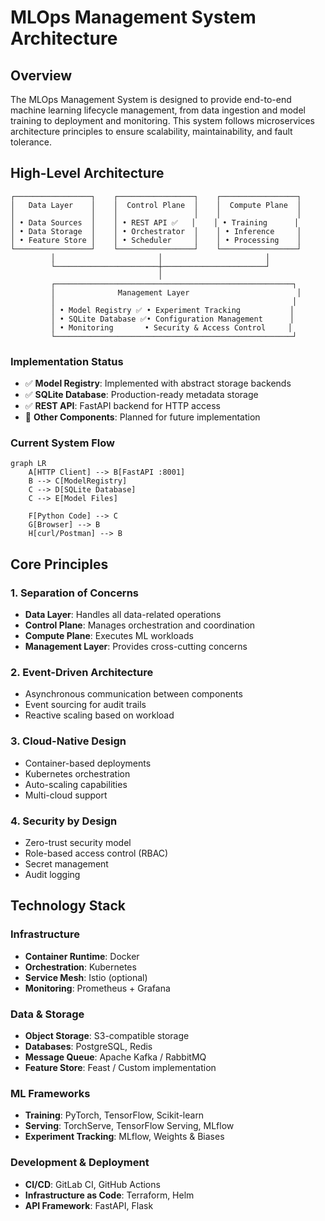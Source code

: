 # MLOps Management System Architecture

## Overview

The MLOps Management System is designed to provide end-to-end machine learning lifecycle management, from data ingestion and model training to deployment and monitoring. This system follows microservices architecture principles to ensure scalability, maintainability, and fault tolerance.

## High-Level Architecture

```
┌─────────────────┐    ┌─────────────────┐    ┌─────────────────┐
│   Data Layer    │    │  Control Plane  │    │  Compute Plane  │
│                 │    │                 │    │                 │
│ • Data Sources  │    │ • REST API ✅   │    │ • Training      │
│ • Data Storage  │    │ • Orchestrator  │    │ • Inference     │
│ • Feature Store │    │ • Scheduler     │    │ • Processing    │
└─────────────────┘    └─────────────────┘    └─────────────────┘
         │                       │                       │
         └───────────────────────┼───────────────────────┘
                                 │
         ┌─────────────────────────────────────────────────────┐
         │              Management Layer                        │
         │                                                     │
         │ • Model Registry ✅ • Experiment Tracking           │
         │ • SQLite Database ✅• Configuration Management      │
         │ • Monitoring       • Security & Access Control     │
         └─────────────────────────────────────────────────────┘
```

### Implementation Status

- ✅ **Model Registry**: Implemented with abstract storage backends
- ✅ **SQLite Database**: Production-ready metadata storage
- ✅ **REST API**: FastAPI backend for HTTP access
- 🚧 **Other Components**: Planned for future implementation

### Current System Flow

```mermaid
graph LR
    A[HTTP Client] --> B[FastAPI :8001]
    B --> C[ModelRegistry]
    C --> D[SQLite Database]
    C --> E[Model Files]
    
    F[Python Code] --> C
    G[Browser] --> B
    H[curl/Postman] --> B
```

## Core Principles

### 1. Separation of Concerns
- **Data Layer**: Handles all data-related operations
- **Control Plane**: Manages orchestration and coordination
- **Compute Plane**: Executes ML workloads
- **Management Layer**: Provides cross-cutting concerns

### 2. Event-Driven Architecture
- Asynchronous communication between components
- Event sourcing for audit trails
- Reactive scaling based on workload

### 3. Cloud-Native Design
- Container-based deployments
- Kubernetes orchestration
- Auto-scaling capabilities
- Multi-cloud support

### 4. Security by Design
- Zero-trust security model
- Role-based access control (RBAC)
- Secret management
- Audit logging

## Technology Stack

### Infrastructure
- **Container Runtime**: Docker
- **Orchestration**: Kubernetes
- **Service Mesh**: Istio (optional)
- **Monitoring**: Prometheus + Grafana

### Data & Storage
- **Object Storage**: S3-compatible storage
- **Databases**: PostgreSQL, Redis
- **Message Queue**: Apache Kafka / RabbitMQ
- **Feature Store**: Feast / Custom implementation

### ML Frameworks
- **Training**: PyTorch, TensorFlow, Scikit-learn
- **Serving**: TorchServe, TensorFlow Serving, MLflow
- **Experiment Tracking**: MLflow, Weights & Biases

### Development & Deployment
- **CI/CD**: GitLab CI, GitHub Actions
- **Infrastructure as Code**: Terraform, Helm
- **API Framework**: FastAPI, Flask